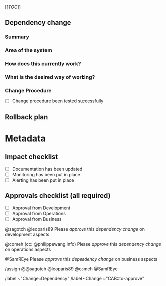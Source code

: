 [[_TOC_]]
## Dependency change
<!-- Dependency change, to be approved by the CAB before applying. -->

<!-- /confidential -->
<!-- If confidential, explain why -->

### Summary
<!-- Outline the issue being faced, and why this required a change !-->

### Area of the system
<!-- This might only be one part, but may involve multiple sections !-->

### How does this currently work?
<!-- The current process, and any associated business rules !-->

### What is the desired way of working?
<!-- After the change, what should the process be, and what should the business rules be !-->

<!-- Success criteria of change application (when relevant, include how to test) -->

### Change Procedure
- [ ] Change procedure been tested successfully

<!-- Include step by step description -->


## Rollback plan
<!-- Describe how to rollback the change in case the expected change is not working -->


<!-- METADATA for project management, please leave the following lines and edit as needed -->
# Metadata
<!-- PRIORITY: Uncomment /label quick actions as appropriate. The priority and severity assigned may be different to this !-->
<!--High : (This will bring a huge increase in performance/productivity/usability, or is a legislative requirement)-->
<!-- /label ~"Priority::1-High" -->
<!--Medium : (This will bring a good increase in performance/productivity/usability)-->
<!-- /label ~"Priority::2-Medium" -->
<!--Low : (anything else e.g., trivial, minor improvements) -->
<!--  /label ~"Priority::3-Low" -->

## Impact checklist
- [ ] Documentation has been updated
- [ ] Monitoring has been put in place
- [ ] Alerting has been put in place

## Approvals checklist (all required) 
- [ ] Approval from Development
- [ ] Approval from Operations
- [ ] Approval from Business
<!-- tick the corresponding checkbox [x], you may also add your @user handle at the end of the line -->

<!-- Trigger gitlab todo tasks --> 

@sagotch @leoparis89    Please *approve* this _dependency change_ on development aspects

@comeh (cc: @philippewang.info) Please *approve* this _dependency change_ on operations  aspects

@SamREye                   Please *approve* this _dependency change_ on business    aspects

<!-- comment next line if writing a draft -->
/assign @@sagotch @leoparis89 @comeh @SamREye

<!-- Quick actions for last approver : -->
<!-- /unlabel ~"CAB::to-approve" -->
<!-- /label ~"CAB::to-perform"   -->

/label ~"Change::Dependency" <!-- Regular change, to be approved by the CAB before applying. -->
/label ~Change ~"CAB::to-approve" <!-- labels for gitlab CAB Change issues management -->
<!-- METADATA - end -->
